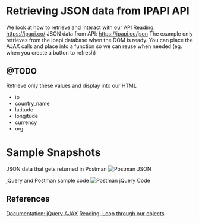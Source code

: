# Retrieving JSON data from IPAPI API 
We look at how to retrieve and interact with our API
Reading: https://ipapi.co/
JSON data from API: https://ipapi.co/json
The example only retrieves from the ipapi database when the DOM is ready. You can place the AJAX calls and place into a function so we can reuse when needed (eg. when you create a button to refresh)



## @TODO
Retrieve only these values and display into our HTML
- ip
- country_name
- latitude
- longitude
- currency
- org

# Sample Snapshots
JSON data that gets returned in Postman
![Postman JSON](https://wk0x-ipapi-json.malcolmyam.repl.co/postman-ipapi-json.png)

jQuery and Postman sample code
![Postman jQuery Code](https://wk0x-ipapi-json.malcolmyam.repl.co/postman-jquery.png)


## References
[Documentation: jQuery AJAX](https://api.jquery.com/jquery.ajax/)
[Reading: Loop through our objects](https://developer.mozilla.org/en-US/docs/Web/JavaScript/Reference/Global_Objects/Object/entries)


